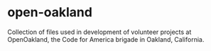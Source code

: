 # open-oakland
Collection of files used in development of volunteer projects at OpenOakland, the Code for America brigade in Oakland, California.